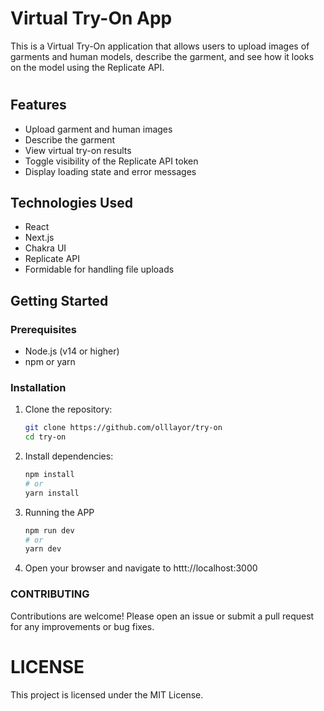 # Virtual Try-On App

This is a Virtual Try-On application that allows users to upload images of garments and human models, describe the garment, and see how it looks on the model using the Replicate API.

# 

## Features

- Upload garment and human images
- Describe the garment
- View virtual try-on results
- Toggle visibility of the Replicate API token
- Display loading state and error messages

## Technologies Used

- React
- Next.js
- Chakra UI
- Replicate API
- Formidable for handling file uploads

## Getting Started

### Prerequisites

- Node.js (v14 or higher)
- npm or yarn

### Installation

1. Clone the repository:

   ```bash
   git clone https://github.com/olllayor/try-on
   cd try-on

2. Install dependencies:
    
    ```bash
    npm install
    # or
    yarn install

3. Running the APP

    ```bash
    npm run dev
    # or
    yarn dev

4. Open your browser and navigate to httt://localhost:3000

### CONTRIBUTING

Contributions are welcome! Please open an issue or submit a pull request for any improvements or bug fixes.

# LICENSE

This project is licensed under the MIT License.
